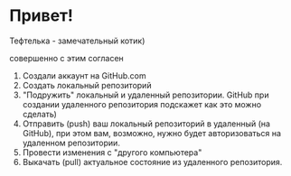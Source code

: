 # Привет!

Тефтелька - замечательный котик)

совершенно с этим согласен

1. Создали аккаунт на GitHub.com
2. Создать локальный репозиторий
3. "Подружить" локальный и удаленный репозитории. GitHub при создании удаленного репозитория подскажет как это можно сделать)
4. Отправить (push) ваш локальный репозиторий в удаленный (на GitHub), при этом вам, возможно, нужно будет авторизоваться на удаленном репозитории.
5. Провести изменения с "другого компьютера"
6. Выкачать (pull) актуальное состояние из удаленного репозитория.
